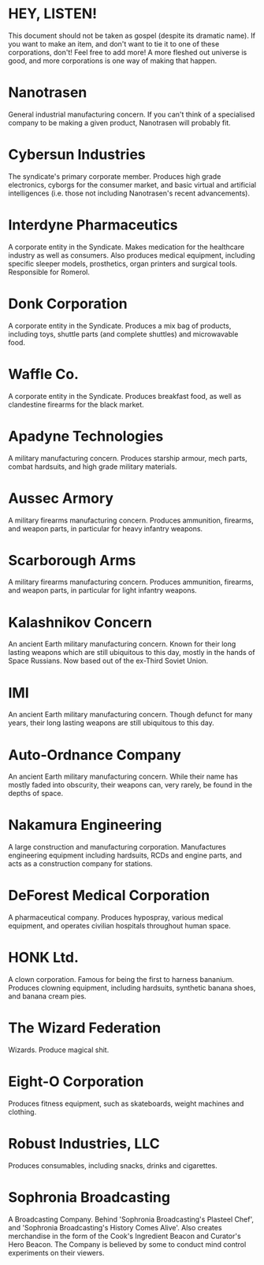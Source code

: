 # HEY, LISTEN!
This document should not be taken as gospel (despite its dramatic name). If you want to make an item, and don't want to tie it to one of these corporations, don't! Feel free to add more! A more fleshed out universe is good, and more corporations is one way of making that happen.

# Nanotrasen
General industrial manufacturing concern. If you can't think of a specialised company to be making a given product, Nanotrasen will probably fit.

# Cybersun Industries
The syndicate's primary corporate member. Produces high grade electronics, cyborgs for the consumer market, and basic virtual and artificial intelligences (i.e. those not including Nanotrasen's recent advancements).

# Interdyne Pharmaceutics
A corporate entity in the Syndicate. Makes medication for the healthcare industry as well as consumers. Also produces medical equipment, including specific sleeper models, prosthetics, organ printers and surgical tools. Responsible for Romerol.

# Donk Corporation
A corporate entity in the Syndicate. Produces a mix bag of products, including toys, shuttle parts (and complete shuttles) and microwavable food.

# Waffle Co.
A corporate entity in the Syndicate. Produces breakfast food, as well as clandestine firearms for the black market.

# Apadyne Technologies
A military manufacturing concern. Produces starship armour, mech parts, combat hardsuits, and high grade military materials.

# Aussec Armory
A military firearms manufacturing concern. Produces ammunition, firearms, and weapon parts, in particular for heavy infantry weapons.

# Scarborough Arms
A military firearms manufacturing concern. Produces ammunition, firearms, and weapon parts, in particular for light infantry weapons.

# Kalashnikov Concern
An ancient Earth military manufacturing concern. Known for their long lasting weapons which are still ubiquitous to this day, mostly in the hands of Space Russians. Now based out of the ex-Third Soviet Union.

# IMI
An ancient Earth military manufacturing concern. Though defunct for many years, their long lasting weapons are still ubiquitous to this day.

# Auto-Ordnance Company
An ancient Earth military manufacturing concern. While their name has mostly faded into obscurity, their weapons can, very rarely, be found in the depths of space.

# Nakamura Engineering
A large construction and manufacturing corporation. Manufactures engineering equipment including hardsuits, RCDs and engine parts, and acts as a construction company for stations.

# DeForest Medical Corporation
A pharmaceutical company. Produces hypospray, various medical equipment, and operates civilian hospitals throughout human space.

# HONK Ltd.
A clown corporation. Famous for being the first to harness bananium. Produces clowning equipment, including hardsuits, synthetic banana shoes, and banana cream pies.

# The Wizard Federation
Wizards. Produce magical shit.

# Eight-O Corporation
Produces fitness equipment, such as skateboards, weight machines and clothing.

# Robust Industries, LLC
Produces consumables, including snacks, drinks and cigarettes.

# Sophronia Broadcasting
A Broadcasting Company. Behind 'Sophronia Broadcasting's Plasteel Chef', and 'Sophronia Broadcasting's History Comes Alive'. Also creates merchandise in the form of the Cook's Ingredient Beacon and Curator's Hero Beacon. The Company is believed by some to conduct mind control experiments on their viewers.
